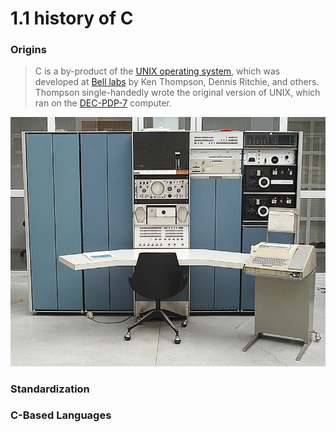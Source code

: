 # 1.1 history of C

### Origins

>C is a by-product of the [UNIX operating system], which was developed at [Bell labs] by Ken Thompson, Dennis Ritchie, and others. Thompson single-handedly wrote the original version of UNIX, which ran on the [DEC-PDP-7] computer.

![](../images/Pdp7-oslo-2005.jpeg)

### Standardization

### C-Based Languages



[Bell labs]: https://en.wikipedia.org/wiki/Bell_Labs
[DEC-PDP-7]: https://en.wikipedia.org/wiki/PDP-7
[UNIX operating system]: https://en.wikipedia.org/wiki/Unix